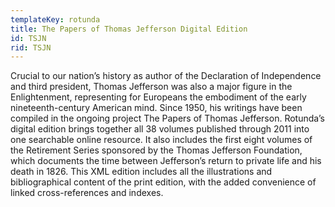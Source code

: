 ```yaml
---
templateKey: rotunda
title: The Papers of Thomas Jefferson Digital Edition
id: TSJN
rid: TSJN
---
```

Crucial to our nation’s history as author of the Declaration of Independence and third president, Thomas Jefferson was also a major figure in the Enlightenment, representing for Europeans the embodiment of the early nineteenth-century American mind. Since 1950, his writings have been compiled in the ongoing project The Papers of Thomas Jefferson. Rotunda’s digital edition brings together all 38 volumes published through 2011 into one searchable online resource. It also includes the first eight volumes of the Retirement Series sponsored by the Thomas Jefferson Foundation, which documents the time between Jefferson’s return to private life and his death in 1826. This XML edition includes all the illustrations and bibliographical content of the print edition, with the added convenience of linked cross-references and indexes.